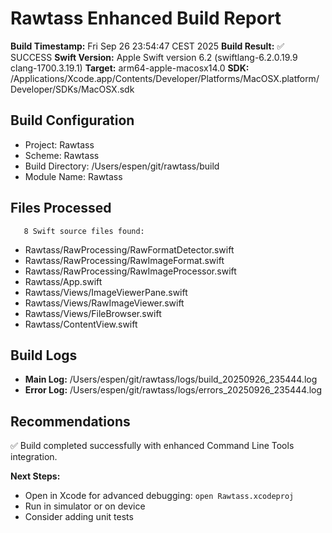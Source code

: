 # Rawtass Enhanced Build Report

**Build Timestamp:** Fri Sep 26 23:54:47 CEST 2025
**Build Result:** ✅ SUCCESS
**Swift Version:** Apple Swift version 6.2 (swiftlang-6.2.0.19.9 clang-1700.3.19.1)
**Target:** arm64-apple-macosx14.0
**SDK:** /Applications/Xcode.app/Contents/Developer/Platforms/MacOSX.platform/Developer/SDKs/MacOSX.sdk

## Build Configuration

- Project: Rawtass
- Scheme: Rawtass  
- Build Directory: /Users/espen/git/rawtass/build
- Module Name: Rawtass

## Files Processed

       8 Swift source files found:

- Rawtass/RawProcessing/RawFormatDetector.swift
- Rawtass/RawProcessing/RawImageFormat.swift
- Rawtass/RawProcessing/RawImageProcessor.swift
- Rawtass/App.swift
- Rawtass/Views/ImageViewerPane.swift
- Rawtass/Views/RawImageViewer.swift
- Rawtass/Views/FileBrowser.swift
- Rawtass/ContentView.swift

## Build Logs

- **Main Log:** /Users/espen/git/rawtass/logs/build_20250926_235444.log
- **Error Log:** /Users/espen/git/rawtass/logs/errors_20250926_235444.log

## Recommendations

✅ Build completed successfully with enhanced Command Line Tools integration.

**Next Steps:**
- Open in Xcode for advanced debugging: `open Rawtass.xcodeproj`
- Run in simulator or on device
- Consider adding unit tests
